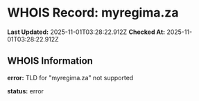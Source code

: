 # WHOIS Record: myregima.za

**Last Updated:** 2025-11-01T03:28:22.912Z
**Checked At:** 2025-11-01T03:28:22.912Z

## WHOIS Information

**error:** TLD for "myregima.za" not supported

**status:** error

